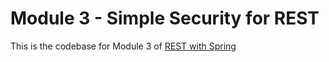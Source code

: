 # Module 3 - Simple Security for REST
This is the codebase for Module 3 of [REST with Spring](http://bit.ly/restwithspring)

